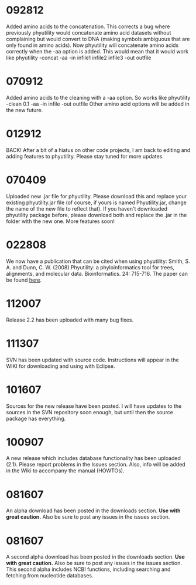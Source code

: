 # 092812 #
Added amino acids to the concatenation. This corrects a bug where previously phyutility would concatenate amino acid datasets without complaining but would convert to DNA (making symbols ambiguous that are only found in amino acids). Now phyutility will concatenate amino acids correctly when the -aa option is added. This would mean that it would work like phyutility -concat -aa -in infile1 infile2 infile3 -out outfile
# 070912 #
Added amino acids to the cleaning with a -aa option. So works like
phyutility -clean 0.1 -aa -in infile -out outfile
Other amino acid options will be added in the new future.
# 012912 #
BACK! After a bit of a hiatus on other code projects, I am back to editing and adding features to phyutility. Please stay tuned for more updates.
# 070409 #
Uploaded new .jar file for phyutility. Please download this and replace your existing phyutility.jar file (of course, if yours is named Phyutility.jar, change the name of the new file to reflect that). If you haven't downloaded phyutility package before, please download both and replace the .jar in the folder with the new one. More features soon!
# 022808 #
We now have a publication that can be cited when using phyutility: Smith, S. A. and Dunn, C. W. (2008) Phyutility: a phyloinformatics tool for trees, alignments, and molecular data. Bioinformatics. 24: 715-716. The paper can be found [here](http://bioinformatics.oxfordjournals.org/cgi/content/abstract/24/5/715).

# 112007 #
Release 2.2 has been uploaded with many bug fixes.

# 111307 #
SVN has been updated with source code. Instructions will appear in the WIKI for downloading and using with Eclipse.

# 101607 #

Sources for the new release have been posted. I will have updates to the sources in the SVN repository soon enough, but until then the source package has everything.

# 100907 #

A new release which includes database functionality has been uploaded (2.1). Please report problems in the Issues section. Also, info will be added in the Wiki to accompany the manual (HOWTOs).

# 081607 #

An alpha download has been posted in the downloads section. **Use with great caution.** Also be sure to post any issues in the issues section.

# 081607 #

A second alpha download has been posted in the downloads section. **Use with great caution.** Also be sure to post any issues in the issues section. This second alpha includes NCBI functions, including searching and fetching from nucleotide databases.